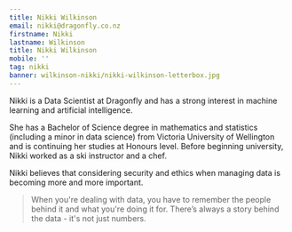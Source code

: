 ```yaml
---
title: Nikki Wilkinson
email: nikki@dragonfly.co.nz
firstname: Nikki
lastname: Wilkinson
title: Nikki Wilkinson
mobile: ''
tag: nikki
banner: wilkinson-nikki/nikki-wilkinson-letterbox.jpg
---
```

Nikki is a Data Scientist at Dragonfly and has a strong interest in machine learning
and artificial intelligence.
<!--more-->

She has a Bachelor of Science degree in mathematics and statistics (including a
minor in data science) from Victoria University of Wellington and is continuing
her studies at Honours level. Before beginning university, Nikki worked as a ski instructor and a chef.

Nikki believes that considering security and ethics when managing data is 
becoming more and more important.

> When you're dealing with data, you have to remember the people behind it and
what you're doing it for. There’s always a story behind the data - it's not just
numbers.
